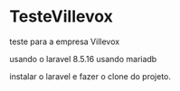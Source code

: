 # TesteVillevox

teste para a empresa Villevox

usando o laravel 8.5.16
usando mariadb

instalar o laravel e fazer o clone do projeto.
